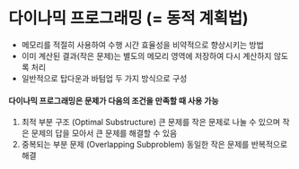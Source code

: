 # 다이나믹 프로그래밍 (= 동적 계획법)
- 메모리를 적절히 사용하여 수행 시간 효율성을 비약적으로 향상시키는 방법
- 이미 계산된 결과(작은 문제)는 별도의 메모리 영역에 저장하여 다시 계산하지 않도록 처리
- 일반적으로 탑다운과 바텀업 두 가지 방식으로 구성

#### 다이나믹 프로그래밍은 문제가 다음의 조건을 만족할 때 사용 가능
1. 최적 부분 구조 (Optimal Substructure)
큰 문제를 작은 문제로 나눌 수 있으며 작은 문제의 답을 모아서 큰 문제를 해결할 수 있음
2. 중복되는 부분 문제 (Overlapping Subproblem)
동일한 작은 문제를 반복적으로 해결

